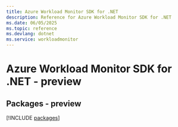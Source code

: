 ```yaml
---
title: Azure Workload Monitor SDK for .NET
description: Reference for Azure Workload Monitor SDK for .NET
ms.date: 06/05/2025
ms.topic: reference
ms.devlang: dotnet
ms.service: workloadmonitor
---
```

# Azure Workload Monitor SDK for .NET - preview
## Packages - preview
[!INCLUDE [packages](workload-monitor-index.md)]